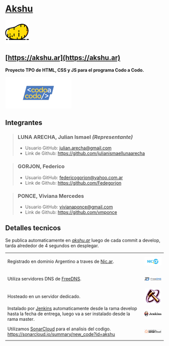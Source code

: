 # [Akshu](https://akshu.ar)

<a href="https://akshu.ar">
    <img src="assets/icons/akshu.svg"
        alt="Akshu" style="height:75px; object-fit: contain;"/> 
</a>

## [https://akshu.ar](https://akshu.ar)

**Proyecto TPO de HTML, CSS y JS para el programa Codo a Codo.** 

<a href="https://codoacodo.bue.edu.ar">
        <img src="assets/img/codoacodoweb.png" alt="Codo a Codo" style="height:100px; object-fit: contain;"/>
</a>


## **Integrantes**

> ### **LUNA ARECHA, Julian Ismael** *(Representante)*
>
> - Usuario GitHub: julian.arecha@gmail.com
> - Link de Github: <https://github.com/julianismaellunaarecha>
>

> ### **GORJON, Federico**
>
> - Usuario GitHub: federicogorjon@yahoo.com.ar
> - Link de Github: <https://github.com/Fedegorjon>
>

> ### **PONCE, Viviana Mercedes**
>
> - Usuario GitHub: vivianaponce@gmail.com
> - Link de Github: <https://github.com/vmponce>
>


## **Detalles tecnicos**

Se publica automaticamente en *[akshu.ar](https://akshu.ar)* luego de cada commit a develop, tarda alrededor de 4 segundos en desplegar.

<table>
  <tr>
    <td>
        Registrado en dominio Argentino a traves de <a href="https://nic.ar">Nic.ar</a>.
    </td>
    <td>
        <a href="https://nic.ar" style="display: flex; align-items: center; justify-content: center;">
            <img src="assets/img/acclogonicmail.png" alt="Nic.ar" style="height:50px; object-fit: contain;"/>
        </a>
    </td>
  </tr>
    <tr>
    <td>
        Utiliza servidores DNS de <a href="https://freedns.afraid.org">FreeDNS</a>.
    </td>
    <td>
        <a href="https://freedns.afraid.org" style="display: flex; align-items: center; justify-content: center;">
            <img src="assets/img/freednscrop.png" alt="FreeDNS" style="height:50px; object-fit: contain;"/>
        </a>
    </td>
  </tr>
    <tr>
    <td>
        Hosteado en un servidor dedicado.
    </td>
    <td>
        <a href="https://flashhammer.com" style="display: flex; align-items: center; justify-content: center;">
            <img src="assets/img/flashhammerlogo.png" alt="flashhammer" style="height:50px; object-fit: contain;"/>
        </a>
    </td>
  </tr>
    <tr>
    <td>
        Instalado por <a href="https://www.jenkins.io">Jenkins</a> automaticamente desde la rama develop hasta la  fecha de entrega, luego va a ser instalado desde la rama master.
    </td>
    <td>
        <a href="https://www.jenkins.io" style="display: flex; align-items: center; justify-content: center;">
            <img src="assets/img/logotitleopengraphjenkins.png" alt="Jenkins" style="height:50px; object-fit: contain;"/>
        </a>
    </td>
  </tr>
    <tr>
    <td>
        Utilizamos <a href="https://sonarcloud.io">SonarCloud</a> para el analisis del codigo. <a href="https://sonarcloud.io/summary/new_code?id=akshu">https://sonarcloud.io/summary/new_code?id=akshu</a>
    </td>
    <td>
        <a href="https://sonarcloud.io/summary/new_code?id=akshu" style="display: flex; align-items: center; justify-content: center;">
            <img src="assets/icons/sonarcloudwhite.svg" alt="Sonar" style="height:50px; object-fit: contain;"/>
        </a>
    </td>
  </tr>
</table>
